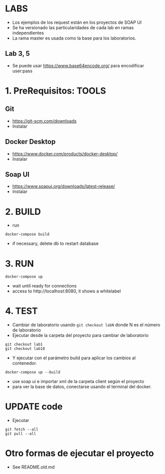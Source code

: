 # LABS
- Los ejemplos de los request están en los proyectos de SOAP UI
- Se ha versionado las particularidades de cada lab en ramas independientes
- La rama master es usada como la base para los laboratorios.

## Lab 3, 5
- Se puede usar https://www.base64encode.org/ para encodificar user:pass

# 1. PreRequisitos: TOOLS
## Git
- https://git-scm.com/downloads
- Instalar

## Docker Desktop
- https://www.docker.com/products/docker-desktop/
- Instalar

## Soap UI
- https://www.soapui.org/downloads/latest-release/
- Instalar

# 2. BUILD
- run
````
docker-compose build
````
- if necessary, delete db to restart database

# 3. RUN
````
docker-compose up
````
- wait until ready for connections
- access to http://localhost:8080, it shows a whitelabel

# 4. TEST
- Cambiar de laboratorio usando `git checkout labN` donde N es el número de laboratorio
- Ejecutar desde la carpeta del proyecto para cambiar de laboratorio
````
git checkout lab1
git checkout lab10
````
- Y ejecutar con el parámetro build para aplicar los cambios al contenedor.
````
docker-compose up --build
````
- use soap ui e importar xml de la carpeta client según el proyecto
- para ver la base de datos, conectarse usando el terminal del docker.

# UPDATE code
- Ejecutar
````
git fetch --all
git pull --all
````

# Otro formas de ejecutar el proyecto
- See README.old.md
